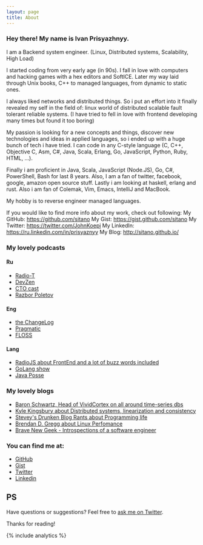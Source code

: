 ```yaml
---
layout: page
title: About
---
```


### Hey there! My name is Ivan Prisyazhnyy.

I am a Backend system engineer.
(Linux, Distributed systems, Scalability, High Load)

I started coding from very early age (in 90s).
I fall in love with computers and hacking games with a
hex editors and SoftICE. Later my way laid through
Unix books, C++ to managed languages, from dynamic to
static ones.

I always liked networks and distributed things. So
i put an effort into it finally revealed my self in the
field of: linux world of distributed scalable fault tolerant
reliable systems. (I have tried to fell in love with frontend
developing many times but found it too boring)

My passion is looking for a new concepts and things,
discover new technologies and ideas in applied languages,
so i ended up with a huge bunch of tech i have tried.
I can code in any C-style language (C, C++, Objective C,
Asm, C#, Java, Scala, Erlang, Go, JavaScript, Python,
Ruby, HTML, ...).

Finally i am proficient in Java, Scala, JavaScript (Node.JS),
Go, C#, PowerShell, Bash for last 8 years. Also, I am a fan of
twitter, facebook, google, amazon open source stuff.
Lastly i am looking at haskell, erlang and rust.
Also i am fan of Colemak, Vim, Emacs, IntelliJ and MacBook.

My hobby is to reverse engineer managed languages.

If you would like to find more info about my work, check out following:
My GitHub: https://github.com/sitano
My Gist: https://gist.github.com/sitano
My Twitter: https://twitter.com/JohnKoepi
My LinkedIn: https://ru.linkedin.com/in/prisyaznyy
My Blog: http://sitano.github.io/

### My lovely podcasts

#### Ru

* [Radio-T](http://www.radio-t.com/)
* [DevZen](http://devzen.ru/)
* [CTO cast](http://ctocast.com/)
* [Razbor Poletov](http://razbor-poletov.com/)

#### Eng

* [the ChangeLog](https://changelog.com/)
* [Pragmatic](https://pragprog.com/podcasts)
* [FLOSS](https://twit.tv/shows/floss-weekly)

#### Lang

* [RadioJS about FrontEnd and a lot of buzz words included](http://radiojs.ru/)
* [GoLang show](http://golangshow.com/)
* [Java Posse](http://javaposse.com/)

### My lovely blogs

* [Baron Schwartz, Head of VividCortex on all around time-series dbs](http://www.xaprb.com/)
* [Kyle Kingsbury about Distributed systems, linearization and consistency](https://aphyr.com/)
* [Stevey's Drunken Blog Rants about Programming life](https://sites.google.com/site/steveyegge2/blog-rants)
* [Brendan D. Gregg about Linux Perfomance](http://www.brendangregg.com/)
* [Brave New Geek - Introspections of a software engineer](http://bravenewgeek.com/)

### You can find me at:

* [GitHub](http://github.com/sitano)
* [Gist](https://gist.github.com/sitano)
* [Twitter](http://twitter.com/JohnKoepi)
* [Linkedin](http://ru.linkedin.com/in/prisyaznyy/)

## PS

Have questions or suggestions? Feel free to [ask me on Twitter](https://twitter.com/JohnKoepi).

Thanks for reading!

{% include analytics %}
